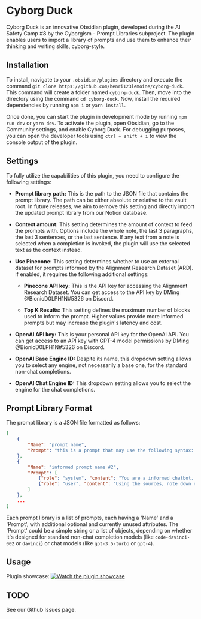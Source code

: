 # Cyborg Duck

Cyborg Duck is an innovative Obsidian plugin, developed during the AI Safety Camp #8 by the Cyborgism - Prompt Libraries subproject. The plugin enables users to import a library of prompts and use them to enhance their thinking and writing skills, cyborg-style. 

## Installation

To install, navigate to your `.obsidian/plugins` directory and execute the command `git clone https://github.com/henri123lemoine/cyborg-duck`. This command will create a folder named `cyborg-duck`. Then, move into the directory using the command `cd cyborg-duck`. Now, install the required dependencies by running `npm i` or `yarn install`. 

Once done, you can start the plugin in development mode by running `npm run dev` or `yarn dev`. To activate the plugin, open Obsidian, go to the Community settings, and enable Cyborg Duck. For debugging purposes, you can open the developer tools using `ctrl + shift + i` to view the console output of the plugin.

## Settings

To fully utilize the capabilities of this plugin, you need to configure the following settings:

- **Prompt library path:** This is the path to the JSON file that contains the prompt library. The path can be either absolute or relative to the vault root. In future releases, we aim to remove this setting and directly import the updated prompt library from our Notion database.

- **Context amount:** This setting determines the amount of context to feed the prompts with. Options include the whole note, the last 3 paragraphs, the last 3 sentences, or the last sentence. If any text from a note is selected when a completion is invoked, the plugin will use the selected text as the context instead.

- **Use Pinecone:** This setting determines whether to use an external dataset for prompts informed by the Alignment Research Dataset (ARD). If enabled, it requires the following additional settings:

  - **Pinecone API key:** This is the API key for accessing the Alignment Research Dataset. You can get access to the API key by DMing @BionicD0LPH1N#5326 on Discord.

  - **Top K Results:** This setting defines the maximum number of blocks used to inform the prompt. Higher values provide more informed prompts but may increase the plugin's latency and cost.

- **OpenAI API key:** This is your personal API key for the OpenAI API. You can get access to an API key with GPT-4 model permissions by DMing @BionicD0LPH1N#5326 on Discord.

- **OpenAI Base Engine ID:** Despite its name, this dropdown setting allows you to select any engine, not necessarily a base one, for the standard non-chat completions.

- **OpenAI Chat Engine ID:** This dropdown setting allows you to select the engine for the chat completions.

## Prompt Library Format

The prompt library is a JSON file formatted as follows:

```json
[
    {
        "Name": "prompt name",
        "Prompt": "this is a prompt that may use the following syntax: {context}",
    },
    {
        "Name": "informed prompt name #2",
        "Prompt": [
            {"role": "system", "content": "You are a informed chatbot...etc."},
            {"role": "user", "content": "Using the sources, note down errors in the context.\n\nSources: {sources}\n\nContext: {context}."}
        ]
    },
    ...
]
```

Each prompt library is a list of prompts, each having a 'Name' and a 'Prompt', with additional optional and currently unused attributes. The 'Prompt' could be a simple string or a list of objects, depending on whether it's designed for standard non-chat completion models (like `code-davinci-002` or `davinci`) or chat models (like `gpt-3.5-turbo` or `gpt-4`).

## Usage

Plugin showcase:
[![Watch the plugin showcase](https://imgur.com/TQvM6KT)](https://youtu.be/xoT7lXjKkOQ)

## TODO

See our Github Issues page.

